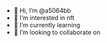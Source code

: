 - 👋 Hi, I’m @a5064bb
- 👀 I’m interested in nft
- 🌱 I’m currently learning 
- 💞️ I’m looking to collaborate on 


<!---
a5064bb/a5064bb is a ✨ special ✨ repository because its `README.md` (this file) appears on your GitHub profile.
You can click the Preview link to take a look at your changes.
--->
